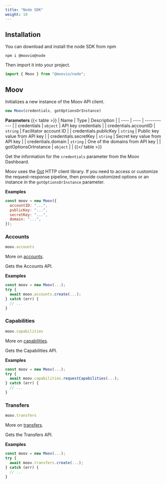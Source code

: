 ```yaml
---
title: "Node SDK"
weight: 10
---
```


## Installation
You can download and install the node SDK from npm
```
npm i @moovio@node
```

Then import it into your project. 
```javascript
import { Moov } from "@moovio/node";
```

## Moov


Initializes a new instance of the Moov API client.

```javascript
new Moov(credentials, gotOptionsOrInstance)
```

**Parameters**
{{< table >}}
| Name | Type | Description |
| ---- | ---- | ----------- |
| credentials |  `object` | API key credentials |
| credentials.accountID |  `string` | Facilitator account ID |
| credentials.publicKey |  `string` | Public key value from API key |
| credentials.secretKey |  `string` | Secret key value from API key |
| credentials.domain |  `string` | One of the domains from API key |
| gotOptionsOrInstance |  `object` |  |
{{</ table >}}




Get the information for the `credentials` parameter from the Moov
Dashboard.

Moov uses the [Got](https://github.com/sindresorhus/got) HTTP client
library. If you need to access or customize the request-response pipeline,
then provide customized options or an instance in the `gotOptionsOrInstance` parameter.

**Examples**

```javascript
const moov = new Moov({
  accountID: "...",
  publicKey: "...",
  secretKey: "...",
  domain: "...",
});
```




### Accounts

```javascript
moov.accounts
```

More on [accounts](accounts).

Gets the Accounts API.

 

**Examples**

```javascript
const moov = new Moov(...);
try {
  await moov.accounts.create(...);
} catch (err) {
  // ...
}
```


### Capabilities

```javascript
moov.capabilities
```

More on [capabilities](capabilities).

Gets the Capabilities API.

 

**Examples**

```javascript
const moov = new Moov(...);
try {
  await moov.capabilities.requestCapabilities(...);
} catch (err) {
  // ...
}
```


### Transfers

```javascript
moov.transfers
```

More on [transfers](transfers).

Gets the Transfers API.

 

**Examples**

```javascript
const moov = new Moov(...);
try {
  await moov.transfers.create(...);
} catch (err) {
  // ...
}
```







